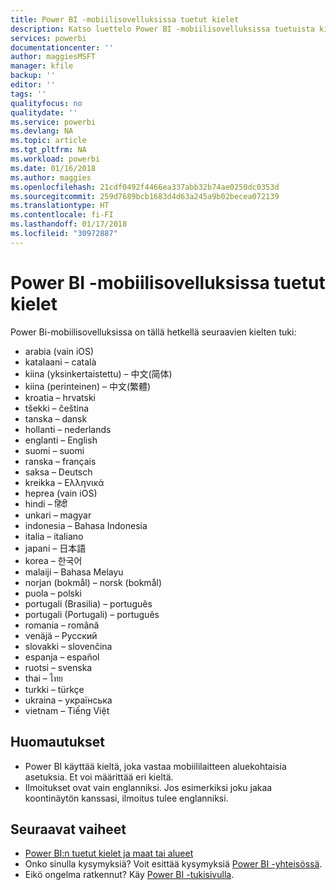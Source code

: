 ```yaml
---
title: Power BI -mobiilisovelluksissa tuetut kielet
description: Katso luettelo Power BI -mobiilisovelluksissa tuetuista kielistä.
services: powerbi
documentationcenter: ''
author: maggiesMSFT
manager: kfile
backup: ''
editor: ''
tags: ''
qualityfocus: no
qualitydate: ''
ms.service: powerbi
ms.devlang: NA
ms.topic: article
ms.tgt_pltfrm: NA
ms.workload: powerbi
ms.date: 01/16/2018
ms.author: maggies
ms.openlocfilehash: 21cdf0492f4466ea337abb32b74ae0250dc0353d
ms.sourcegitcommit: 259d7689bcb1683d4d63a245a9b02becea072139
ms.translationtype: HT
ms.contentlocale: fi-FI
ms.lasthandoff: 01/17/2018
ms.locfileid: "30972887"
---
```

# <a name="supported-languages-in-the-power-bi-mobile-apps"></a>Power BI -mobiilisovelluksissa tuetut kielet
Power Bi-mobiilisovelluksissa on tällä hetkellä seuraavien kielten tuki:

* arabia (vain iOS)
* katalaani – català
* kiina (yksinkertaistettu) – 中文(简体)
* kiina (perinteinen) – 中文(繁體)
* kroatia – hrvatski
* tšekki – čeština
* tanska – dansk
* hollanti – nederlands
* englanti – English
* suomi – suomi
* ranska – français
* saksa – Deutsch
* kreikka – Ελληνικά
* heprea (vain iOS)
* hindi – हिंदी
* unkari – magyar
* indonesia – Bahasa Indonesia
* italia – italiano
* japani – 日本語
* korea – 한국어
* malaiji – Bahasa Melayu
* norjan (bokmål) – norsk (bokmål)
* puola – polski
* portugali (Brasilia) – português
* portugali (Portugali) – português
* romania – română
* venäjä – Русский
* slovakki – slovenčina
* espanja – español
* ruotsi – svenska
* thai – ไทย
* turkki – türkçe
* ukraina – українська
* vietnam – Tiếng Việt

## <a name="notes"></a>Huomautukset
* Power BI käyttää kieltä, joka vastaa mobiililaitteen aluekohtaisia asetuksia. Et voi määrittää eri kieltä.
* Ilmoitukset ovat vain englanniksi. Jos esimerkiksi joku jakaa koontinäytön kanssasi, ilmoitus tulee englanniksi. 

## <a name="next-steps"></a>Seuraavat vaiheet
* [Power BI:n tuetut kielet ja maat tai alueet](supported-languages-countries-regions.md)
* Onko sinulla kysymyksiä? Voit esittää kysymyksiä [Power BI -yhteisössä](http://community.powerbi.com/).
* Eikö ongelma ratkennut? Käy [Power BI -tukisivulla](https://powerbi.microsoft.com/support/).

